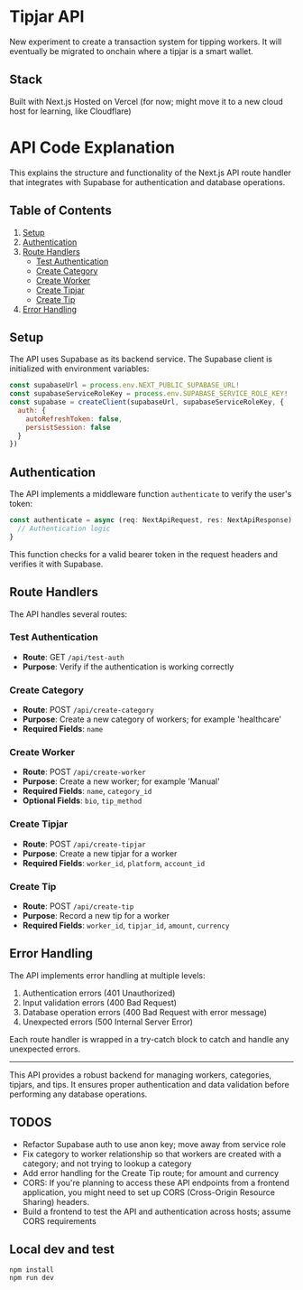 # Tipjar API
New experiment to create a transaction system for tipping workers. It will eventually be migrated to onchain where a tipjar is a smart wallet.  

## Stack
Built with Next.js
Hosted on Vercel (for now; might move it to a new cloud host for learning, like Cloudflare)

# API Code Explanation

This explains the structure and functionality of the Next.js API route handler that integrates with Supabase for authentication and database operations.

## Table of Contents

1. [Setup](#setup)
2. [Authentication](#authentication)
3. [Route Handlers](#route-handlers)
   - [Test Authentication](#test-authentication)
   - [Create Category](#create-category)
   - [Create Worker](#create-worker)
   - [Create Tipjar](#create-tipjar)
   - [Create Tip](#create-tip)
4. [Error Handling](#error-handling)

## Setup

The API uses Supabase as its backend service. The Supabase client is initialized with environment variables:

```javascript
const supabaseUrl = process.env.NEXT_PUBLIC_SUPABASE_URL!
const supabaseServiceRoleKey = process.env.SUPABASE_SERVICE_ROLE_KEY!
const supabase = createClient(supabaseUrl, supabaseServiceRoleKey, {
  auth: {
    autoRefreshToken: false,
    persistSession: false
  }
})
```

## Authentication

The API implements a middleware function `authenticate` to verify the user's token:

```javascript
const authenticate = async (req: NextApiRequest, res: NextApiResponse) => {
  // Authentication logic
}
```

This function checks for a valid bearer token in the request headers and verifies it with Supabase.

## Route Handlers

The API handles several routes:

### Test Authentication

- **Route**: GET `/api/test-auth`
- **Purpose**: Verify if the authentication is working correctly

### Create Category

- **Route**: POST `/api/create-category`
- **Purpose**: Create a new category of workers; for example 'healthcare'
- **Required Fields**: `name`

### Create Worker

- **Route**: POST `/api/create-worker`
- **Purpose**: Create a new worker; for example 'Manual'
- **Required Fields**: `name`, `category_id`
- **Optional Fields**: `bio`, `tip_method`

### Create Tipjar

- **Route**: POST `/api/create-tipjar`
- **Purpose**: Create a new tipjar for a worker
- **Required Fields**: `worker_id`, `platform`, `account_id`

### Create Tip

- **Route**: POST `/api/create-tip`
- **Purpose**: Record a new tip for a worker
- **Required Fields**: `worker_id`, `tipjar_id`, `amount`, `currency`

## Error Handling

The API implements error handling at multiple levels:

1. Authentication errors (401 Unauthorized)
2. Input validation errors (400 Bad Request)
3. Database operation errors (400 Bad Request with error message)
4. Unexpected errors (500 Internal Server Error)

Each route handler is wrapped in a try-catch block to catch and handle any unexpected errors.

---

This API provides a robust backend for managing workers, categories, tipjars, and tips. It ensures proper authentication and data validation before performing any database operations.

## TODOS
- Refactor Supabase auth to use anon key; move away from service role
- Fix category to worker relationship so that workers are created with a category; and not trying to lookup a category
- Add error handling for the Create Tip route; for amount and currency
- CORS: If you're planning to access these API endpoints from a frontend application, you might need to set up CORS (Cross-Origin Resource Sharing) headers.
- Build a frontend to test the API and authentication across hosts; assume CORS requirements

## Local dev and test
```
npm install
npm run dev
```
